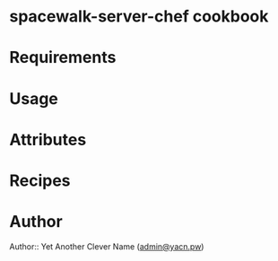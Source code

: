 # spacewalk-server-chef cookbook

# Requirements

# Usage

# Attributes

# Recipes

# Author

Author:: Yet Another Clever Name (<admin@yacn.pw>)
